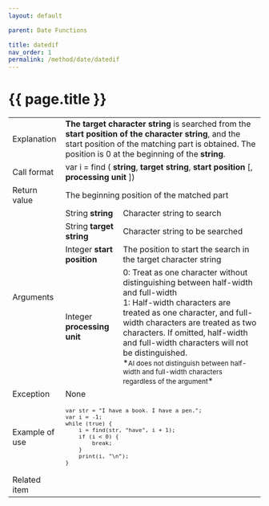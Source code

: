 ```yaml
---
layout: default

parent: Date Functions

title: datedif
nav_order: 1
permalink: /method/date/datedif
---
```




# {{ page.title }}

<table>
  <tr>
    <td>Explanation</td>
    <td colspan="2"><b>The target character string</b> is searched from the <b>start position of the character string</b>, and the start position of the matching part is obtained. The position is 0 at the beginning of the <b>string</b>.</td>
  </tr>
  <tr>
    <td>Call format</td>
    <td colspan="2">var i = find ( <b>string</b>, <b>target string</b>, <b>start position</b> [, <b>processing unit</b> ]) </td>
  </tr>
  <tr>
    <td>Return value</td>
    <td colspan="2">The beginning position of the matched part </td>
  </tr>  
  <tr>
    <td rowspan="4">Arguments</td>
    <td>String <b>string</b></td>
    <td>Character string to search</td>
  </tr>
  <tr>
    <td>String <b>target string</b></td>
    <td> Character string to be searched</td>
  </tr>
  <tr>
    <td>Integer <b>start position</b></td>
    <td>The position to start the search in the target character string</td>
  </tr>
  <tr>
    <td>Integer <b>processing unit</b></td>
    <td>0:  Treat as one character without distinguishing between half-width and full-width<br>1:   Half-width characters are treated as one character, and full-width characters are treated as two characters.  If omitted, half-width and full-width characters will not be distinguished.<br> *<small>AI does not distinguish between half-width and full-width characters regardless of the argument</small>*</td>
  </tr>
  <tr>
    <td>Exception</td>
    <td colspan="2">None</td>
  </tr>
  <tr>
    <td>Example of use</td>
    <td colspan="2"><code><pre>var str = "I have a book. I have a pen.";
var i = -1;
while (true) {
    i = find(str, "have", i + 1);
    if (i < 0) {
        break;
    }
    print(i, "\n");
}</pre></code></td>
  </tr>
  <tr>
    <td>Related item</td>
    <td colspan="2"></td>
  </tr>
</table>





